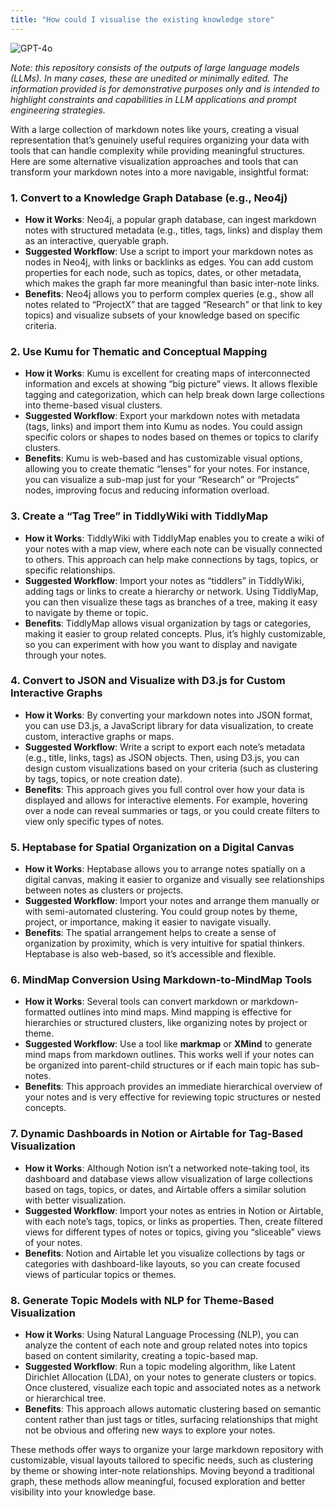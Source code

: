 ```yaml
---
title: "How could I visualise the existing knowledge store"
---
```

![GPT-4o](https://img.shields.io/badge/GPT--4o-3333FF?style=for-the-badge&logo=openai&logoColor=white)



*Note: this repository consists of the outputs of large language models (LLMs). In many cases, these are unedited or minimally edited. The information provided is for demonstrative purposes only and is intended to highlight constraints and capabilities in LLM applications and prompt engineering strategies.*


With a large collection of markdown notes like yours, creating a visual representation that’s genuinely useful requires organizing your data with tools that can handle complexity while providing meaningful structures. Here are some alternative visualization approaches and tools that can transform your markdown notes into a more navigable, insightful format:

### 1. **Convert to a Knowledge Graph Database (e.g., Neo4j)**
   - **How it Works**: Neo4j, a popular graph database, can ingest markdown notes with structured metadata (e.g., titles, tags, links) and display them as an interactive, queryable graph.
   - **Suggested Workflow**: Use a script to import your markdown notes as nodes in Neo4j, with links or backlinks as edges. You can add custom properties for each node, such as topics, dates, or other metadata, which makes the graph far more meaningful than basic inter-note links.
   - **Benefits**: Neo4j allows you to perform complex queries (e.g., show all notes related to “ProjectX” that are tagged “Research” or that link to key topics) and visualize subsets of your knowledge based on specific criteria.

### 2. **Use Kumu for Thematic and Conceptual Mapping**
   - **How it Works**: Kumu is excellent for creating maps of interconnected information and excels at showing “big picture” views. It allows flexible tagging and categorization, which can help break down large collections into theme-based visual clusters.
   - **Suggested Workflow**: Export your markdown notes with metadata (tags, links) and import them into Kumu as nodes. You could assign specific colors or shapes to nodes based on themes or topics to clarify clusters.
   - **Benefits**: Kumu is web-based and has customizable visual options, allowing you to create thematic “lenses” for your notes. For instance, you can visualize a sub-map just for your “Research” or “Projects” nodes, improving focus and reducing information overload.

### 3. **Create a “Tag Tree” in TiddlyWiki with TiddlyMap**
   - **How it Works**: TiddlyWiki with TiddlyMap enables you to create a wiki of your notes with a map view, where each note can be visually connected to others. This approach can help make connections by tags, topics, or specific relationships.
   - **Suggested Workflow**: Import your notes as “tiddlers” in TiddlyWiki, adding tags or links to create a hierarchy or network. Using TiddlyMap, you can then visualize these tags as branches of a tree, making it easy to navigate by theme or topic.
   - **Benefits**: TiddlyMap allows visual organization by tags or categories, making it easier to group related concepts. Plus, it’s highly customizable, so you can experiment with how you want to display and navigate through your notes.

### 4. **Convert to JSON and Visualize with D3.js for Custom Interactive Graphs**
   - **How it Works**: By converting your markdown notes into JSON format, you can use D3.js, a JavaScript library for data visualization, to create custom, interactive graphs or maps.
   - **Suggested Workflow**: Write a script to export each note’s metadata (e.g., title, links, tags) as JSON objects. Then, using D3.js, you can design custom visualizations based on your criteria (such as clustering by tags, topics, or note creation date).
   - **Benefits**: This approach gives you full control over how your data is displayed and allows for interactive elements. For example, hovering over a node can reveal summaries or tags, or you could create filters to view only specific types of notes.

### 5. **Heptabase for Spatial Organization on a Digital Canvas**
   - **How it Works**: Heptabase allows you to arrange notes spatially on a digital canvas, making it easier to organize and visually see relationships between notes as clusters or projects.
   - **Suggested Workflow**: Import your notes and arrange them manually or with semi-automated clustering. You could group notes by theme, project, or importance, making it easier to navigate visually.
   - **Benefits**: The spatial arrangement helps to create a sense of organization by proximity, which is very intuitive for spatial thinkers. Heptabase is also web-based, so it’s accessible and flexible.

### 6. **MindMap Conversion Using Markdown-to-MindMap Tools**
   - **How it Works**: Several tools can convert markdown or markdown-formatted outlines into mind maps. Mind mapping is effective for hierarchies or structured clusters, like organizing notes by project or theme.
   - **Suggested Workflow**: Use a tool like **markmap** or **XMind** to generate mind maps from markdown outlines. This works well if your notes can be organized into parent-child structures or if each main topic has sub-notes.
   - **Benefits**: This approach provides an immediate hierarchical overview of your notes and is very effective for reviewing topic structures or nested concepts.

### 7. **Dynamic Dashboards in Notion or Airtable for Tag-Based Visualization**
   - **How it Works**: Although Notion isn’t a networked note-taking tool, its dashboard and database views allow visualization of large collections based on tags, topics, or dates, and Airtable offers a similar solution with better visualization.
   - **Suggested Workflow**: Import your notes as entries in Notion or Airtable, with each note’s tags, topics, or links as properties. Then, create filtered views for different types of notes or topics, giving you “sliceable” views of your notes.
   - **Benefits**: Notion and Airtable let you visualize collections by tags or categories with dashboard-like layouts, so you can create focused views of particular topics or themes.

### 8. **Generate Topic Models with NLP for Theme-Based Visualization**
   - **How it Works**: Using Natural Language Processing (NLP), you can analyze the content of each note and group related notes into topics based on content similarity, creating a topic-based map.
   - **Suggested Workflow**: Run a topic modeling algorithm, like Latent Dirichlet Allocation (LDA), on your notes to generate clusters or topics. Once clustered, visualize each topic and associated notes as a network or hierarchical tree.
   - **Benefits**: This approach allows automatic clustering based on semantic content rather than just tags or titles, surfacing relationships that might not be obvious and offering new ways to explore your notes.

These methods offer ways to organize your large markdown repository with customizable, visual layouts tailored to specific needs, such as clustering by theme or showing inter-note relationships. Moving beyond a traditional graph, these methods allow meaningful, focused exploration and better visibility into your knowledge base.